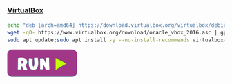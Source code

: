 ### [VirtualBox]()
```bash
echo "deb [arch=amd64] https://download.virtualbox.org/virtualbox/debian `lsb_release -cs` contrib" | sudo tee /etc/apt/sources.list.d/virtualbox.list
wget -qO- https://www.virtualbox.org/download/oracle_vbox_2016.asc | gpg --dearmor | sudo tee /etc/apt/trusted.gpg.d/virtualbox.gpg
sudo apt update;sudo apt install -y --no-install-recommends virtualbox-6.1
```
[![bashrun-url](images/bashrun-url.png)](br:virtualbox)